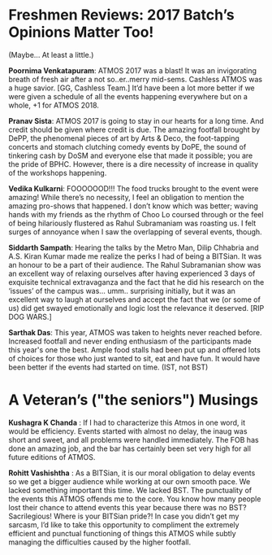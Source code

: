 <!-- TITLE: Reviews for Atmos 2017 -->
<!-- SUBTITLE: Just a few excerpts from the conversations we had with our freshman on their very first experience of ATMOS -->

# Freshmen Reviews: 2017 Batch’s Opinions Matter Too! 
(Maybe... At least a little.)

**Poornima Venkatapuram**: ATMOS 2017 was a blast! It was an invigorating breath of fresh air after a not so..er..merry mid-sems. Cashless ATMOS was a huge savior. [GG, Cashless Team.] It’d have been a lot more better if we were given a schedule of all the events happening everywhere but on a whole, +1 for ATMOS 2018.

**Pranav Sista**: ATMOS 2017 is going to stay in our hearts for a long time. And credit should be given where credit is due. The amazing footfall brought by DePP, the phenomenal pieces of art by Arts & Deco, the foot-tapping concerts and stomach clutching comedy events by DoPE, the sound of tinkering cash by DoSM and everyone else that made it possible; you are the pride of BPHC. However, there is a dire necessity of increase in quality of the workshops happening.

**Vedika Kulkarni**: FOOOOOOD!!! The food trucks brought to the event were amazing! While there’s no necessity, I feel an obligation to mention the amazing pro-shows that happened. I don’t know which was better; waving hands with my friends as the rhythm of Choo Lo coursed through or the feel of being hilariously flustered as Rahul Subramaniam was roasting us. I felt surges of annoyance when I saw the overlapping of several events, though.

**Siddarth Sampath**: Hearing the talks by the Metro Man, Dilip Chhabria and A.S. Kiran Kumar made me realize the perks I had of being a BITSian. It was an honour to be a part of their audience. The Rahul Subramanian show was an excellent way of relaxing ourselves after having experienced 3 days of exquisite technical extravaganza and the fact that he did his research on the ‘issues’ of the campus was… umm.. surprising initially,  but it was an excellent way to laugh at ourselves and accept the fact that we (or some of us) did get swayed emotionally and logic lost the relevance it deserved. [RIP DOG WARS.]

**Sarthak Das**: This year, ATMOS was taken to heights never reached before. Increased footfall and never ending enthusiasm of the participants made this year's one the best. Ample food stalls had been put up and offered lots of choices for those who just wanted to sit, eat and have fun. It would have been better if the events had started on time. (IST, not BST) 
 
# A Veteran’s ("the seniors") Musings

**Kushagra K Chanda** : If I had to characterize this Atmos in one word, it would be efficiency. Events started with almost no delay, the inaug was short and sweet, and all problems were handled immediately. The FOB has done an amazing job, and the bar has certainly been set very high for all future editions of ATMOS.

**Rohitt Vashishtha** : As a BITSian, it is our moral obligation to delay events so we get a bigger audience while working at our own smooth pace. We lacked something important this time. We lacked BST. The punctuality of the events this ATMOS offends me to the core. You know how many people lost their chance to attend events this year because there was no BST? Sacrilegious! Where is your BITSian pride?! In case you didn’t get my sarcasm, I’d like to take this opportunity to compliment the extremely efficient and punctual functioning of things this ATMOS while subtly managing the difficulties caused by the higher footfall.